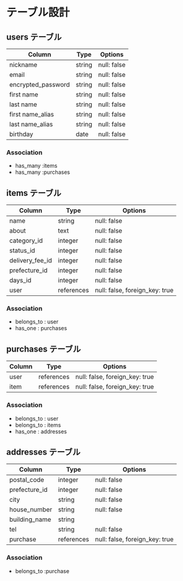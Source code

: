 # テーブル設計

## users テーブル

| Column                           | Type      | Options     |
| -------------------------------- | --------- | ----------- |
| nickname	                       | string    | null: false |
| email	                           | string    | null: false |
| encrypted_password               | string    | null: false |
| first name	                     | string    | null: false |
| last name                        | string    | null: false |
| first name_alias                 | string    | null: false |
| last name_alias                  | string    | null: false |
| birthday                         | date      | null: false |


### Association

- has_many :items
- has_many :purchases


## items テーブル

| Column                   | Type       | Options                        |
| ------------------------ | ---------- | ------------------------------ |
| name                     | string     | null: false                    |
| about                    | text       | null: false                    |
| category_id              | integer    | null: false                    | 
| status_id                | integer    | null: false                    |
| delivery_fee_id          | integer    | null: false                    |
| prefecture_id            | integer    | null: false                    |
| days_id                  | integer    | null: false                    |    
| user                     | references | null: false, foreign_key: true |  

### Association

- belongs_to : user
- has_one : purchases

## purchases テーブル

| Column                 | Type       | Options                        |
| ---------------------- | ---------- | ------------------------------ |
| user                   | references | null: false, foreign_key: true |  
| item                   | references | null: false, foreign_key: true |  

### Association

- belongs_to : user
- belongs_to : items
- has_one : addresses

## addresses テーブル

| Column                 | Type        | Options                        |
| ---------------------- | ----------- | ------------------------------ |
| postal_code         | integer     | null: false                    |
| prefecture_id          | integer     | null: false                    |
| city                   | string      | null: false                    |
| house_number           | string      | null: false                    |
| building_name          | string      |                                |
| tel                    | string      | null: false                    |  
| purchase               | references  | null: false, foreign_key: true |  

### Association
- belongs_to :purchase


